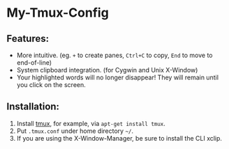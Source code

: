 # My-Tmux-Config

## Features:
- More intuitive. (eg. `+` to create panes, `Ctrl+C` to copy, `End` to move to end-of-line)
- System clipboard integration. (for Cygwin and Unix X-Window)
- Your highlighted words will no longer disappear! They will remain until you click on the screen.

## Installation:
1. Install [tmux](https://github.com/tmux/tmux), for example, via `apt-get install tmux`.
2. Put `.tmux.conf` under home directory `~/`.
3. If you are using the X-Window-Manager, be sure to install the CLI xclip.
